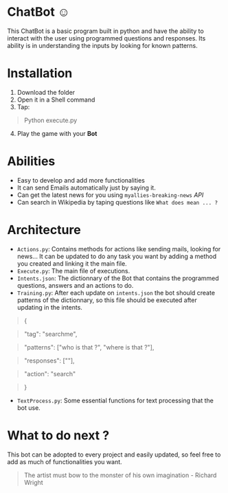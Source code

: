 # ChatBot :relaxed:
This ChatBot is a basic program built in python and have the ability to interact with the user using programmed questions and responses.
Its ability is in understanding the inputs by looking for known patterns.

# Installation

1. Download the folder
2. Open it in a Shell command
3. Tap:
 > Python execute.py
4. Play the game with your **Bot** 

# Abilities
 * Easy to develop and add more functionalities
 * It can send Emails automatically just by saying it.
 * Can get the latest news for you using `myallies-breaking-news` *API*
 * Can search in Wikipedia by taping questions like `What does mean ... ?`

#  Architecture
* `Actions.py`: Contains methods for actions like sending mails, looking for news...
   It can be updated to do any task you want by adding a method you created and linking it the main file.
* `Execute.py`: The main file of executions.
* `Intents.json`: The dictionnary of the Bot that contains the programmed questions, answers and an actions to do.
* `Training.py`: After each update on `intents.json` the bot should create patterns of the dictionnary, so this file should be executed after updating in the intents.
>{

>    "tag": "searchme",
    
>    "patterns": ["who is that ?", "where is that ?"],

>    "responses": [""],

>    "action": "search"

>}
* `TextProcess.py`: Some essential functions for text processing that the bot use.

# What to do next ?
This bot can be adopted to every project and easily updated, so feel free to add as much of functionalities you want.

>The artist must bow to the monster of his own imagination  - Richard Wright
